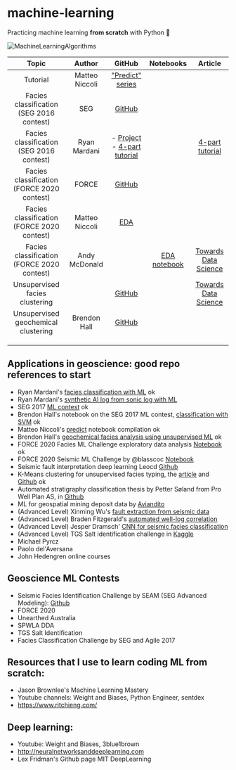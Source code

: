 # machine-learning
Practicing machine learning **from scratch** with Python 🐍

![MachineLearningAlgorithms](https://user-images.githubusercontent.com/51282928/75629032-2dc05400-5c11-11ea-9ab0-c920e79b6d66.png)

|Topic|Author|GitHub|Notebooks|Article|
|:--:|:--:|:--:|:--:|:--:|
|Tutorial|Matteo Niccoli|["Predict" series](https://github.com/mycarta/predict)|||
|Facies classification <br> (SEG 2016 contest)|SEG|[GitHub](https://github.com/seg/2016-ml-contest)|||
|Facies classification <br> (SEG 2016 contest)|Ryan Mardani|- [Project](https://github.com/mardani72/Facies-Classification-Machine-Learning) <br> - [4-part tutorial](https://github.com/mardani72/Practical_ML_Tutorial_Facies_examp)||[4-part tutorial](https://towardsdatascience.com/practical-machine-learning-tutorial-part-1-data-exploratory-analysis-c13d39b8f33b)|
|Facies classification <br> (FORCE 2020 contest)|FORCE|[GitHub](https://github.com/bolgebrygg/Force-2020-Machine-Learning-competition/tree/master/lithology_competition)|||
|Facies classification <br> (FORCE 2020 contest)|Matteo Niccoli|[EDA](https://github.com/mycarta/Force-2020-Machine-Learning-competition_predict-lithology-EDA)|||
|Facies classification <br> (FORCE 2020 contest)|Andy McDonald||[EDA notebook](https://nbviewer.jupyter.org/github/andymcdgeo/Petrophysics-Python-Series/blob/master/10%20-%20Exploratory%20Data%20Analysis%20with%20Well%20Log%20Data.ipynb)|[Towards Data Science](https://towardsdatascience.com/exploratory-data-analysis-with-well-log-data-98ad084c4e7)|
|Unsupervised facies clustering||[GitHub]((https://github.com/tannisthamaiti/ML_well_log))||[Towards Data Science](https://towardsdatascience.com/machine-learning-applied-to-geophysical-well-log-data-58ebb6ee2bc6)|
|Unsupervised geochemical clustering|Brendon Hall|[GitHub](https://github.com/brendonhall/clustering_tutorial)|||
||||||
||||||
||||||

## Applications in geoscience: good repo references to start
* Ryan Mardani's [facies classification with ML](https://github.com/mardani72/Facies-Classification-Machine-Learning) ok
* Ryan Mardani's [synthetic AI log from sonic log with ML](https://github.com/mardani72/AI_ML_Seismic_Log)
* SEG 2017 [ML contest](https://github.com/seg/2016-ml-contest) ok
* Brendon Hall's notebook on the SEG 2017 ML contest, [classification with SVM](https://github.com/mycarta/Force-2020-Machine-Learning-competition_predict-lithology-EDA) ok
* Matteo Niccoli's [predict](https://github.com/mycarta/predict) notebook compilation ok
* Brendon Hall's [geochemical facies analysis using unsupervised ML](https://github.com/brendonhall/clustering_tutorial) ok
* FORCE 2020 Facies ML Challenge exploratory data analysis [Notebook](https://nbviewer.jupyter.org/urls/gitlab.com/hilde.tveit.haland/public-notebooks/-/raw/master/Force%202020-%20CegalWells%20EDA.ipynb) ok
* FORCE 2020 Seismic ML Challenge by @blasscoc [Notebook](https://github.com/blasscoc/easy-as)
* Seismic fault interpretation deep learning Leocd [Github](https://github.com/leocd91/geoscience-ML-tutorial/blob/main/01_Seismic_Fault_Classification_DeepLearning_Synthetic.ipynb)
* K-Means clustering for unsupervised facies typing, the [article](https://towardsdatascience.com/machine-learning-applied-to-geophysical-well-log-data-58ebb6ee2bc6) and [Github](https://github.com/tannisthamaiti/ML_well_log) ok
* Automated stratigraphy classification thesis by Petter Søland from Pro Well Plan AS, in [Github](https://github.com/pro-well-plan/thesis_stratigraphy_prediction_2019) 
* ML for geospatial mining deposit data by [Aviandito](https://github.com/aviandito/geospatial-ml)
* (Advanced Level) Xinming Wu's [fault extraction from seismic data](https://github.com/xinwucwp/faultSeg/blob/master/predNew.ipynb)
* (Advanced Level) Braden Fitzgerald's [automated well-log correlation](https://github.com/dfitzgerald3/AutomatedWellLogCorrelation)
* (Advanced Level) Jesper Dramsch' [CNN for seismic facies classification](https://github.com/mycarta/Force-2020-Machine-Learning-competition_predict-lithology-EDA)
* (Advanced Level) TGS Salt identification challenge in [Kaggle](https://www.kaggle.com/c/tgs-salt-identification-challenge/notebooks)
* Michael Pyrcz
* Paolo del'Aversana
* John Hedengren online courses

## Geoscience ML Contests
* Seismic Facies Identification Challenge by SEAM (SEG Advanced Modeling): [Github](https://github.com/AIcrowd/seismic-facies-identification-starter-kit)
* FORCE 2020
* Unearthed Australia
* SPWLA DDA
* TGS Salt Identification 
* Facies Classification Challenge by SEG and Agile 2017

## Resources that I use to learn coding ML from scratch:
* Jason Brownlee's Machine Learning Mastery
* Youtube channels: Weight and Biases, Python Engineer, sentdex
* https://www.ritchieng.com/

## Deep learning:
* Youtube: Weight and Biases, 3blue1brown
* http://neuralnetworksanddeeplearning.com
* Lex Fridman's Github page MIT DeepLearning
